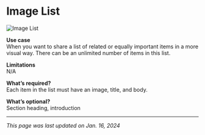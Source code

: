 # Image List

![Image List](/img/Image_List.png)

**Use case**<br>
When you want to share a list of related or equally important items in a more visual way. There can be an unlimited number of items in this list.

**Limitations**<br>
N/A

**What’s required?**<br>
Each item in the list must have an image, title, and body.

**What’s optional?**<br>
Section heading, introduction

***

*This page was last updated on Jan. 16, 2024*